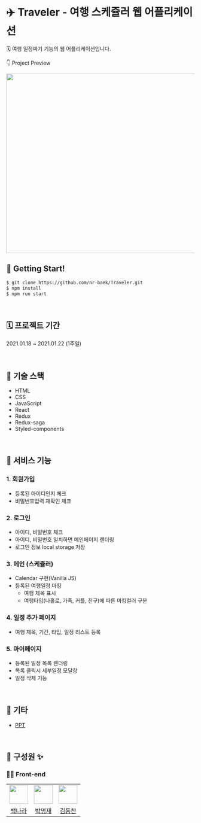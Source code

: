 # ✈️ Traveler - 여행 스케쥴러 웹 어플리케이션

🗓 여행 일정짜기 기능의 웹 어플리케이션입니다.

👇 Project Preview

<img src="https://ifh.cc/g/eaR63L.jpg" width="800" height="480"/>

## 🏈 Getting Start!

```markdown
$ git clone https://github.com/nr-baek/Traveler.git
$ npm install
$ npm run start
```

<br>

## 🗓 프로젝트 기간

2021.01.18 ~ 2021.01.22 (1주일)

<br>

## 🎒 기술 스택

- HTML
- CSS
- JavaScript
- React
- Redux
- Redux-saga
- Styled-components

<br>

## 🚀 서비스 기능

### 1. 회원가입

- 등록된 아이디인지 체크
- 비밀번호입력 재확인 체크

### 2. 로그인

- 아이디, 비밀번호 체크
- 아이디, 비밀번호 일치하면 메인페이지 렌더링
- 로그인 정보 local storage 저장

### 3. 메인 (스케쥴러)

- Calendar 구현(Vanilla JS)
- 등록된 여행일정 마킹
  - 여행 제목 표시
  - 여행타입(나홀로, 가족, 커플, 친구)에 따른 마킹컬러 구분

### 4. 일정 추가 페이지

- 여행 제목, 기간, 타입, 일정 리스트 등록

### 5. 마이페이지

- 등록된 일정 목록 렌더링
- 목록 클릭시 세부일정 모달창
- 일정 삭제 기능

<br>

## 📌 기타

- [PPT](https://docs.google.com/presentation/d/1nxJytfUdV35gYwKQfvsQNPCdwkI8hXWSaBjfmqJzFks/edit?usp=sharing)

<br>

## 🧩 구성원 ✨

### 🧑‍💻 Front-end

<table>
<tr>
<td align="center">
<a href="https://github.com/nr-baek"><img align="center" width="50" height="50" src="https://avatars.githubusercontent.com/u/52344355?v=4"></a>
</td>
<td align="center">
<a href="https://github.com/park-moen"><img align="center" width="50" height="50" src="https://avatars.githubusercontent.com/u/57402711?v=4"></a>
</td>
<td align="center">
<a href="https://github.com/dongchan-K"><img align="center" width="50" height="50" src="https://avatars.githubusercontent.com/u/67866773?v=4"></a>
</td>

</tr>
<tr>
<td align="center"> <a href="https://github.com/nr-baek">백나라</a> </td>
<td align="center"> <a href="https://github.com/park-moen">박명재</a> </td>
<td align="center"> <a href="https://github.com/dongchan-K">김동찬</a> </td>
</tr>
</table>

<br>

<br>
